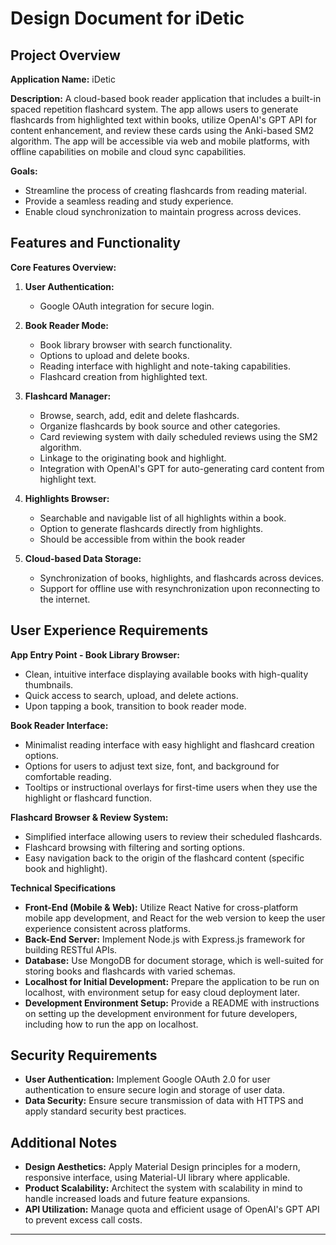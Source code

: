 # Design Document for iDetic

## Project Overview

**Application Name:** iDetic

**Description:** A cloud-based book reader application that includes a built-in spaced repetition flashcard system. The app allows users to generate flashcards from highlighted text within books, utilize OpenAI's GPT API for content enhancement, and review these cards using the Anki-based SM2 algorithm. The app will be accessible via web and mobile platforms, with offline capabilities on mobile and cloud sync capabilities.

**Goals:**
- Streamline the process of creating flashcards from reading material.
- Provide a seamless reading and study experience.
- Enable cloud synchronization to maintain progress across devices.

## Features and Functionality

**Core Features Overview:**
1. **User Authentication:**
   - Google OAuth integration for secure login.
   
2. **Book Reader Mode:**
   - Book library browser with search functionality.
   - Options to upload and delete books.
   - Reading interface with highlight and note-taking capabilities.
   - Flashcard creation from highlighted text.

3. **Flashcard Manager:**
   - Browse, search, add, edit and delete flashcards.
   - Organize flashcards by book source and other categories.
   - Card reviewing system with daily scheduled reviews using the SM2 algorithm.
   - Linkage to the originating book and highlight.
   - Integration with OpenAI's GPT for auto-generating card content from highlight text.

4. **Highlights Browser:**
   - Searchable and navigable list of all highlights within a book.
   - Option to generate flashcards directly from highlights.
   - Should be accessible from within the book reader

5. **Cloud-based Data Storage:**
   - Synchronization of books, highlights, and flashcards across devices.
   - Support for offline use with resynchronization upon reconnecting to the internet.

## User Experience Requirements

**App Entry Point - Book Library Browser:**
- Clean, intuitive interface displaying available books with high-quality thumbnails.
- Quick access to search, upload, and delete actions.
- Upon tapping a book, transition to book reader mode.

**Book Reader Interface:**
- Minimalist reading interface with easy highlight and flashcard creation options.
- Options for users to adjust text size, font, and background for comfortable reading.
- Tooltips or instructional overlays for first-time users when they use the highlight or flashcard function.

**Flashcard Browser & Review System:**
- Simplified interface allowing users to review their scheduled flashcards.
- Flashcard browsing with filtering and sorting options.
- Easy navigation back to the origin of the flashcard content (specific book and highlight).

**Technical Specifications**

- **Front-End (Mobile & Web):** Utilize React Native for cross-platform mobile app development, and React for the web version to keep the user experience consistent across platforms.
- **Back-End Server:** Implement Node.js with Express.js framework for building RESTful APIs.
- **Database:** Use MongoDB for document storage, which is well-suited for storing books and flashcards with varied schemas.
- **Localhost for Initial Development:** Prepare the application to be run on localhost, with environment setup for easy cloud deployment later.
- **Development Environment Setup:** Provide a README with instructions on setting up the development environment for future developers, including how to run the app on localhost.

## Security Requirements

- **User Authentication:** Implement Google OAuth 2.0 for user authentication to ensure secure login and storage of user data.
- **Data Security:** Ensure secure transmission of data with HTTPS and apply standard security best practices.

## Additional Notes

- **Design Aesthetics:** Apply Material Design principles for a modern, responsive interface, using Material-UI library where applicable.
- **Product Scalability:** Architect the system with scalability in mind to handle increased loads and future feature expansions.
- **API Utilization:** Manage quota and efficient usage of OpenAI's GPT API to prevent excess call costs.

---
